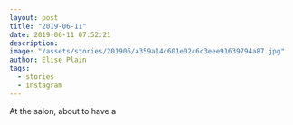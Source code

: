 ```yaml
---
layout: post
title: "2019-06-11"
date: 2019-06-11 07:52:21
description: 
image: "/assets/stories/201906/a359a14c601e02c6c3eee91639794a87.jpg"
author: Elise Plain
tags: 
  - stories
  - instagram
---
```


At the salon, about to have a
<p></p>
